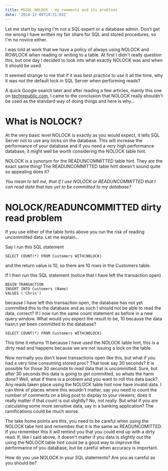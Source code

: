 ```yaml
---
title: MSSQL NOLOCK - my comments and its problems
date: '2014-12-04T14:31:03Z'
---
```


Let me start by saying I'm not a SQL expert or a database admin. Don't get me wrong I have written my fair share for SQL and stored procedures, so I'm no novice either.

I was told at work that we have a policy of always using NOLOCK and ROWLOCK when reading or writing to a table. At first I didn't really question this, but one day I decided to look into what exactly NOLOCK was and when it should be used.

It seemed strange to me that if it was best practice to use it all the time, why it was not the default lock in SQL Server when performing reads?

A quick Google search later and after reading a few articles, mainly this one on [techrepublic.com](http://www.techrepublic.com/article/using-nolock-and-readpast-table-hints-in-sql-server/), I came to the conclusion that NOLOCK really shouldn't be used as the standard way of doing things and here is why...

# What is NOLOCK?

At the very basic level NOLOCK is exactly as you would expect, it tells SQL Server not to use any locks on the database. This will increase the performance of your database and if you need a very high performance database, it might well be worth considering the NOLOCK table hint.

NOLOCK is a synonym for the READUNCOMMITTED table hint. They are the exact same thing! The READUNCOMMITTED table hint doesn't sound quite so appealing does it?

_You mean to tell me, that if I use NOLOCK or READUNCOMMITTED that I can read data that has yet to be committed to my database?_

# NOLOCK/READUNCOMMITTED dirty read problem

If you use either of the table hints above you run the risk of reading uncommitted data. Let me explain...

Say I run this SQL statement

```
SELECT COUNT(*) FROM Customers WITH(NOLOCK)
```

and the return value is 10, so there are 10 rows in the Customers table.

If I then run this SQL statement (notice that I have left the transaction open)

```
BEGIN TRANSACTION
INSERT INTO Customers (Name)
VALUES ('Chris')
```

because I have left this transaction open, the database has not yet committed this to the database and as such I should not be able to read the data, correct? If I now run the same count statement as before in a new query window. What would you expect the result to be, 10 because the data hasn;t yet been committed to the database?

```
SELECT COUNT(*) FROM Customers WITH(NOLOCK)
```

This time it returns 11 because I have used the NOLOCK table hint, this is a dirty read and happens because we are not issuing a lock on the table.

Now normally you don't leave transactions open like this, but what if you had a very time consuming stored proc? That took say 30 seconds? It is possible for those 30 seconds to read data that is uncommitted. Sure, but after 30 seconds this data is going to get committed, so whats the harm done? Well, what if there is a problem and you want to roll this data back? Any reads taken place using the NOLOCK table hint now have invalid data. I can think of places where this wouldn't matter, say you need to count the number of comments on a blog post to display to your viewers; does it really matter if that count is out slightly? No, not really. But what if you are calculating some more sensitive data, say in a banking application? The ramifications could be much worse.

The take home points are this, you need to be careful when using the NOLOCK tabe hint and remember that it is the same as READUNCOMITTED. If you remember this it will remind you that you could end up with a dirty read. If, like I said above, it doesn't matter if you data is slightly out the using the NOLOCK table hint could be a good way to improve the performance of you database, but be careful when accuracy is important.

How do you use NOLOCK in your SQL statements? Are you as careful as you should be?
